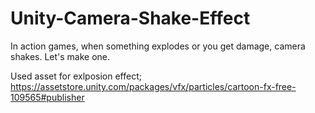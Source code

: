 # Unity-Camera-Shake-Effect
In action games, when something explodes or you get damage, camera shakes. Let's make one.

Used asset for exlposion effect;
https://assetstore.unity.com/packages/vfx/particles/cartoon-fx-free-109565#publisher
